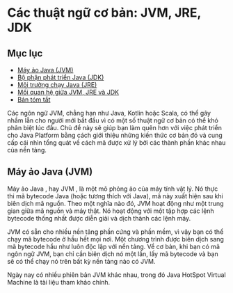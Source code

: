 # Các thuật ngữ cơ bản: JVM, JRE, JDK

## Mục lục

- [Máy ảo Java (JVM)](#máy-ảo-java-jvm)
- [Bộ phận phát triển Java (JDK)](#bộ-phận-phát-triển-java-jdk)
- [Môi trường chạy Java (JRE)](#môi-trường-chạy-java-(jre))
- [Mối quan hệ giữa JVM, JRE và JDK](#mối-quan-hệ-giữa-jvm,-jre-và-jdk)
- [Bản tóm tắt](#bản-tóm-tắt)

Các ngôn ngữ JVM, chẳng hạn như Java, Kotlin hoặc Scala, có thể gây nhầm lẫn cho người mới bắt đầu vì có một số thuật ngữ cơ bản có thể khó phân biệt lúc đầu. Chủ đề này sẽ giúp bạn làm quên hơn với việc phát triển cho Java Platform bằng cách giới thiệu những kiến thức cơ bản đó và cung cấp cái nhìn tổng quát về cách mã được xử lý bởi các thành phần khác nhau của nền tảng.

## Máy ảo Java (JVM)

Máy ảo Java , hay JVM , là một mô phỏng ảo của máy tính vật lý. Nó thực thi mã bytecode Java (hoặc tương thích với Java), mã này xuất hiện sau khi biên dịch mã nguồn. Theo một nghĩa nào đó, JVM hoạt động như một trung gian giữa mã nguồn và máy thật. Nó hoạt động với một tập hợp các lệnh bytecode thống nhất được diễn giải và dịch thành các lệnh máy.

JVM có sẵn cho nhiều nền tảng phần cứng và phần mềm, vì vậy bạn có thể chạy mã bytecode ở hầu hết mọi nơi. Một chương trình được biên dịch sang mã bytecode hầu như luôn độc lập với nền tảng. Về cơ bản, khi bạn có mã ngôn ngữ JVM, bạn chỉ cần biên dịch nó một lần, lấy mã bytecode và bạn sẽ có thể chạy nó trên bất kỳ nền tảng nào có JVM.

Ngày nay có nhiều phiên bản JVM khác nhau, trong đó Java HotSpot Virtual Machine là tài liệu tham khảo chính.
